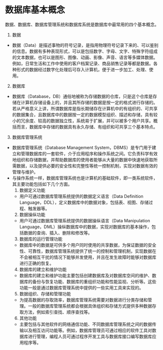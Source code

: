 
# 数据库基本概念
数据、数据库、数据库管理系统和数据库系统是数据库中最常用的四个基本概念。

1. 数据
  * 数据（Data）是描述事物的符号记录，是指用物理符号记录下来的、可以鉴别的信息。数据有多种表现形式，可以是包括数字、字母、文字、特殊字符组成的文本数据，也可以是图形、图像、动画、影像、声音、语言等多媒体数据。例如，日常生活和工作中使用的客户档案记录、商品销售记录等都是数据。各种形式的数据经过数字化处理后可存入计算机，便于进一步加工、处理、使用。
2. 数据库
  * 数据库（Database，DB）通俗地被称为存储数据的仓库，只是这个仓库是存储在计算机存储设备上的，并且其所存储的数据是按一定的格式进行存储的。若从严格意义上讲，所谓数据库是指长期储存在计算机中的有组织的、可共享的数据集合，且数据库中的数据按一定的数据模型组织、描述和存储，具有较小的冗余度、较高的数据独立性，系统易于扩展，并可以被多个用户共享。概括而言，数据库中存储的数据具有永久存储、有组织和可共享三个基本特点。
3. 数据库管理系统
 * 数据库管理系统（Database Management System，DBMS）是专门用于建立和管理数据库的一套软件，介于应用程序和操作系统之间。它负责科学有效地组织和存储数据，并帮助数据库的使用者能够从大量的数据中快速地获取所需数据，以及提供必要的安全性和完整性等统一控制机制，实现对数据有效的管理与维护。
 * 与操作系统一样，数据库管理系统也是计算机的基础软件，即一类系统软件，其主要功能包括如下几个方面。
   1. 数据定义功能
   * 用户可通过数据库管理系统提供的数据定义语言（Data Definition Language，DDL），定义数据库中的数据对象，包括表、视图、存储过程、触发器等。
   2. 数据操纵功能
   * 用户可通过数据库管理系统提供的数据操纵语言（Data Manipulation Language，DML）操纵数据库中的数据，实现对数据库的基本操作，包括数据的查询、插入、删除和修改等。
   3. 数据库的运行管理功能
   * 数据库中的数据是可供多个用户同时使用的共享数据，为保证数据的安全性、可靠性，数据库管理系统提供了统一的控制和管理机制，实现数据在不会被相互干扰的情况下能够并发使用，并且在发生故障时能够对数据库进行正确的恢复。
   4. 数据库的建立和维护功能
   * 数据库的建立和维护功能主要包括创建数据库及对数据库空间的维护、数据库的备份与恢复功能、数据库的重组织功能和性能监视、分析等。这些功能一般是通过数据库管理系统中提供的一些实用工具来实现的。
   5. 数据组织、存储和管理功能
   * 为提高数据的存取效率，数据库管理系统需要对数据进行分类存储和管理。一般的数据库管理系统都会根据具体组织和存储方式提供多种数据存取方法，例如索引查找、顺序查找等。
   6. 其他功能
   * 主要包括与其他软件的网络通信功能、不同数据库管理系统之间的数据传输以及相互访问功能等。例如，数据库管理员可通过相应的软件工具对数据库进行管理，编程人员可通过程序开发工具与数据库接口编写数据库应用程序等。
